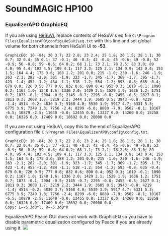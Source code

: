 # SoundMAGIC HP100
### EqualizerAPO GraphicEQ
If you are using [HeSuVi](https://sourceforge.net/projects/hesuvi/), replace contents of HeSuVi's eq file `C:\Program Files\EqualizerAPO\config\HeSuVi\eq.txt` with this line and set global volume for both channels from HeSuVi UI to **-53**.
```
GraphicEQ: 10 -84; 20 3.7; 22 2.8; 23 2.4; 25 1.8; 26 1.5; 28 1.1; 30 0.7; 32 0.4; 35 0.1; 37 -0.1; 40 -0.3; 42 -0.4; 45 -0.6; 49 -0.8; 52 -0.9; 56 -0.8; 59 -0.6; 64 0.2; 68 1.1; 73 2.1; 78 2.5; 83 3.0; 89 4.0; 95 4.4; 102 4.5; 109 4.1; 117 3.3; 125 2.1; 134 0.9; 143 0.4; 153 1.5; 164 4.4; 175 3.6; 188 1.2; 201 0.0; 215 -1.0; 230 -1.6; 246 -1.9; 263 -2.1; 282 -2.0; 301 -1.9; 323 -1.7; 345 -1.7; 369 -1.7; 395 -1.7; 423 -1.4; 452 -1.2; 484 -1.1; 518 -1.2; 554 -1.2; 593 -0.8; 635 -0.4; 679 0.0; 726 0.5; 777 0.8; 832 0.6; 890 0.4; 952 0.3; 1019 -0.1; 1090 0.2; 1167 1.0; 1248 1.6; 1336 2.0; 1429 2.1; 1529 1.9; 1636 1.2; 1751 0.7; 1873 -0.1; 2004 -0.5; 2145 -0.7; 2295 -0.8; 2455 -0.5; 2627 0.1; 2811 0.3; 3008 1.7; 3219 2.2; 3444 1.9; 3685 0.5; 3943 -0.8; 4219 -1.4; 4514 -0.2; 4830 3.7; 5168 4.0; 5530 3.9; 5917 4.7; 6331 5.3; 6775 3.9; 7249 1.3; 7756 -2.4; 8299 -6.0; 8880 -7.9; 9502 -8.1; 10167 -6.5; 10879 -2.5; 11640 -0.0; 12455 0.0; 13327 0.0; 14260 0.0; 15258 0.0; 16326 0.0; 17469 0.0; 18692 0.0; 20000 0.0
```
If you are not using HeSuVi, copy this to the end of EqualizerAPO configuration file `C:\Program Files\EqualizerAPO\config\config.txt`.
```
GraphicEQ: 10 -84; 20 3.7; 22 2.8; 23 2.4; 25 1.8; 26 1.5; 28 1.1; 30 0.7; 32 0.4; 35 0.1; 37 -0.1; 40 -0.3; 42 -0.4; 45 -0.6; 49 -0.8; 52 -0.9; 56 -0.8; 59 -0.6; 64 0.2; 68 1.1; 73 2.1; 78 2.5; 83 3.0; 89 4.0; 95 4.4; 102 4.5; 109 4.1; 117 3.3; 125 2.1; 134 0.9; 143 0.4; 153 1.5; 164 4.4; 175 3.6; 188 1.2; 201 0.0; 215 -1.0; 230 -1.6; 246 -1.9; 263 -2.1; 282 -2.0; 301 -1.9; 323 -1.7; 345 -1.7; 369 -1.7; 395 -1.7; 423 -1.4; 452 -1.2; 484 -1.1; 518 -1.2; 554 -1.2; 593 -0.8; 635 -0.4; 679 0.0; 726 0.5; 777 0.8; 832 0.6; 890 0.4; 952 0.3; 1019 -0.1; 1090 0.2; 1167 1.0; 1248 1.6; 1336 2.0; 1429 2.1; 1529 1.9; 1636 1.2; 1751 0.7; 1873 -0.1; 2004 -0.5; 2145 -0.7; 2295 -0.8; 2455 -0.5; 2627 0.1; 2811 0.3; 3008 1.7; 3219 2.2; 3444 1.9; 3685 0.5; 3943 -0.8; 4219 -1.4; 4514 -0.2; 4830 3.7; 5168 4.0; 5530 3.9; 5917 4.7; 6331 5.3; 6775 3.9; 7249 1.3; 7756 -2.4; 8299 -6.0; 8880 -7.9; 9502 -8.1; 10167 -6.5; 10879 -2.5; 11640 -0.0; 12455 0.0; 13327 0.0; 14260 0.0; 15258 0.0; 16326 0.0; 17469 0.0; 18692 0.0; 20000 0.0
Copy: L=-5.3dB*l, R=-5.3dB*R
```
EqualizerAPO Peace GUI does not work with GraphicEQ so you have to disable parametric equalization configured by Peace if you are already using it.
![](https://raw.githubusercontent.com/jaakkopasanen/AutoEq/master/results/Sonoma%20Model%20One/innerfidelity/onear/SoundMAGIC%20HP100/SoundMAGIC%20HP100.png)

